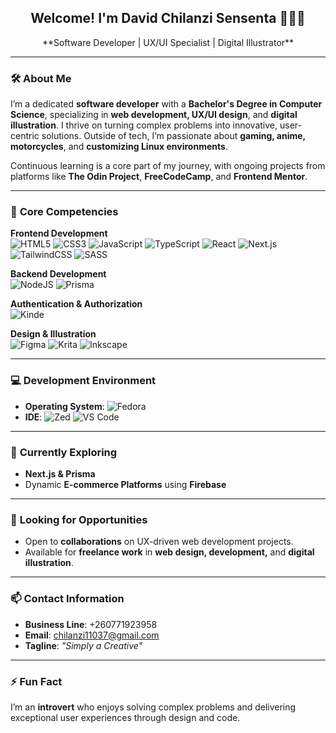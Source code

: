 <h2 align="center">Welcome! I'm David Chilanzi Sensenta 👨‍💻🎨</h2>  

<p align="center">
**Software Developer | UX/UI Specialist | Digital Illustrator**  
</p>

---

### 🛠️ **About Me**  
I’m a dedicated **software developer** with a **Bachelor's Degree in Computer Science**, specializing in **web development, UX/UI design**, and **digital illustration**. I thrive on turning complex problems into innovative, user-centric solutions. Outside of tech, I’m passionate about **gaming, anime, motorcycles**, and **customizing Linux environments**.  

Continuous learning is a core part of my journey, with ongoing projects from platforms like **The Odin Project**, **FreeCodeCamp**, and **Frontend Mentor**.  

---

### 💼 **Core Competencies**  
**Frontend Development**  
![HTML5](https://img.shields.io/badge/html5-%23E34F26.svg?style=for-the-badge&logo=html5&logoColor=white)  ![CSS3](https://img.shields.io/badge/css3-%231572B6.svg?style=for-the-badge&logo=css3&logoColor=white)  ![JavaScript](https://img.shields.io/badge/javascript-%23323330.svg?style=for-the-badge&logo=javascript&logoColor=%23F7DF1E)  ![TypeScript](https://img.shields.io/badge/typescript-%23007ACC.svg?style=for-the-badge&logo=typescript&logoColor=white)  ![React](https://img.shields.io/badge/react-%2320232a.svg?style=for-the-badge&logo=react&logoColor=%2361DAFB)  ![Next.js](https://img.shields.io/badge/Next.js-000000?style=for-the-badge&logo=next.js&logoColor=white)  ![TailwindCSS](https://img.shields.io/badge/tailwindcss-%2338B2AC.svg?style=for-the-badge&logo=tailwind-css&logoColor=white)  ![SASS](https://img.shields.io/badge/SASS-hotpink.svg?style=for-the-badge&logo=SASS&logoColor=white)  

**Backend Development**  
![NodeJS](https://img.shields.io/badge/node.js-6DA55F?style=for-the-badge&logo=node.js&logoColor=white)  ![Prisma](https://img.shields.io/badge/Prisma-2D3748?style=for-the-badge&logo=prisma&logoColor=white)  

**Authentication & Authorization**  
![Kinde](https://img.shields.io/badge/Kinde-000000?style=for-the-badge&logo=kinde&logoColor=white)  

**Design & Illustration**  
![Figma](https://img.shields.io/badge/Figma-%23F24E1E.svg?style=for-the-badge&logo=figma&logoColor=white)  ![Krita](https://img.shields.io/badge/Krita-203759?style=for-the-badge&logo=krita&logoColor=EEF37B)  ![Inkscape](https://img.shields.io/badge/Inkscape-e0e0e0?style=for-the-badge&logo=inkscape&logoColor=080A13)  

---

### 💻 **Development Environment**  
- **Operating System**: ![Fedora](https://img.shields.io/badge/Fedora-294172?style=for-the-badge&logo=fedora&logoColor=white)  
- **IDE**: ![Zed](https://img.shields.io/badge/Zed-1B1B1F?style=for-the-badge&logo=zed&logoColor=white) ![VS Code](https://img.shields.io/badge/Visual%20Studio%20Code-0078d7.svg?style=for-the-badge&logo=visual-studio-code&logoColor=white)  

---

### 🌱 **Currently Exploring**  
- **Next.js & Prisma**  
- Dynamic **E-commerce Platforms** using **Firebase**  

---

### 🤝 **Looking for Opportunities**  
- Open to **collaborations** on UX-driven web development projects.  
- Available for **freelance work** in **web design, development,** and **digital illustration**.

---

### 📫 **Contact Information**  
- **Business Line**: +260771923958  
- **Email**: chilanzi11037@gmail.com  
- **Tagline**: *"Simply a Creative"*  

---

### ⚡ **Fun Fact**  
I’m an **introvert** who enjoys solving complex problems and delivering exceptional user experiences through design and code.  
